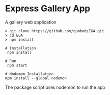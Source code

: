 # Express Gallery App

<p>A gallery web application</p>

```
> git clone https://github.com/quobod/EGA.git
> cd EGA
> npm install

# Installation
 npm install

# Run
 npm start

# Nodemon Installation
npm install --global nodemon

```
<p>The package script uses nodemon to run the app</p>

